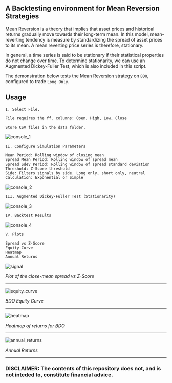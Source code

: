 ## A Backtesting environment for Mean Reversion Strategies

Mean Reversion is a theory that implies that asset prices and historical returns gradually move towards their long-term mean. In this model, mean-reverting tendency is measure by standardizing the spread of asset prices to its mean. A mean reverting price series is therefore, stationary. 

In general, a time series is said to be stationary if their statistical properties do not change over time. To determine stationarity, we can use an Augmented Dickey-Fuller Test, which is also included in this script. 

The demonstration below tests the Mean Reversion strategy on `BDO`, configured to trade `Long Only`. 

## Usage
```
I. Select File. 

File requires the ff. columns: Open, High, Low, Close

Store CSV files in the data folder. 
```

![console_1](https://github.com/alfarasjb/Mean-Reversion/assets/72119101/e58a4b0b-5c77-45b2-a06f-feb0f0e16037)


```
II. Configure Simulation Parameters

Mean Period: Rolling window of closing mean
Spread Mean Period: Rolling window of spread mean 
Spread Sdev Period: Rolling window of spread standard deviation 
Threshold: Z-Score threshold 
Side: Filters signals by side. Long only, short only, neutral 
Calculation: Exponential or Simple
```

![console_2](https://github.com/alfarasjb/Mean-Reversion/assets/72119101/e2347515-3ea1-417e-9c1e-1792a404f3ac)



```
III. Augmented Dickey-Fuller Test (Stationarity)
```

![console_3](https://github.com/alfarasjb/Mean-Reversion/assets/72119101/c3bbdeb2-2ab8-4f35-b7ce-4748b52ba28b)



```
IV. Backtest Results 
```

![console_4](https://github.com/alfarasjb/Mean-Reversion/assets/72119101/02a9c459-8f48-4568-aad4-b98ecdef8aba)



```
V. Plots 

Spread vs Z-Score
Equity Curve
Heatmap
Annual Returns
```

![signal](https://github.com/alfarasjb/Mean-Reversion/assets/72119101/0adb6538-a893-47f4-b39b-f8bff193b533)

*Plot of the close-mean spread vs Z-Score*

---

![equity_curve](https://github.com/alfarasjb/Mean-Reversion/assets/72119101/69d6c318-ad2b-48b2-8d86-720f30b55831)

*BDO Equity Curve* 

---
![heatmap](https://github.com/alfarasjb/Mean-Reversion/assets/72119101/d3d605a5-6243-4ee0-84c8-ba1b0c2fe1c9)

*Heatmap of returns for BDO* 

---
![annual_returns](https://github.com/alfarasjb/Mean-Reversion/assets/72119101/9d587657-1d60-4181-a6dc-416b0fb96ba8)

*Annual Returns*

---

### DISCLAIMER: The contents of this repository does not, and is not inteded to, constitute financial advice. 
